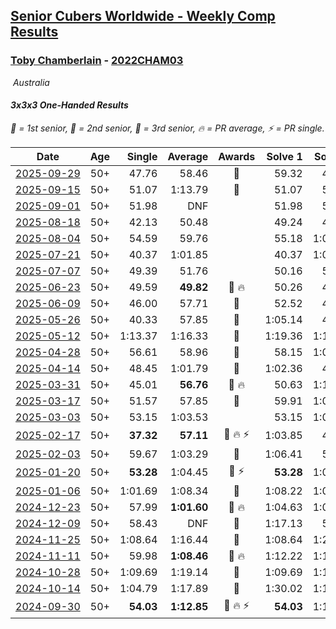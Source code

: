 <style>table {white-space: nowrap;}</style>
<link rel="stylesheet" type="text/css" href="/scw-comp/css/flags.css" />

## [Senior Cubers Worldwide - Weekly Comp Results](/scw-comp/results/)
### [Toby Chamberlain](README.md) - [2022CHAM03](https://www.worldcubeassociation.org/persons/2022CHAM03?event=333oh)

<i class="flag flag-AU" />&nbsp;Australia

#### 3x3x3 One-Handed Results

<span style="white-space: nowrap;">🥇 = 1st senior</span>, <span style="white-space: nowrap;">🥈 = 2nd senior</span>, <span style="white-space: nowrap;">🥉 = 3rd senior</span>, <span style="white-space: nowrap;">🔥 = PR average</span>, <span style="white-space: nowrap;">⚡ = PR single</span>.

| Date | Age | Single | Average | Awards | Solve 1 | Solve 2 | Solve 3 | Solve 4 | Solve 5 | Video |
| :--: | :--: | --: | --: | :--: | --: | --: | --: | --: | --: | :-- |
| [2025-09-29](../../results/2025-09-29/333oh.md) | 50+ | 47.76 | 58.46 | 🥉 | 59.32 | 47.76 | 1:08.29 | DNS | DNS | [Desktop](https://www.facebook.com/events/3131653436983766/permalink/3141162622699514) / [Mobile](https://m.facebook.com/events/3131653436983766?view=permalink&id=3141162622699514) |
| [2025-09-15](../../results/2025-09-15/333oh.md) | 50+ | 51.07 | 1:13.79 | 🥉 | 51.07 | 56.94 | 1:53.36 | DNS | DNS | [Desktop](https://www.facebook.com/events/1678098952866203/permalink/1687624755246956) / [Mobile](https://m.facebook.com/events/1678098952866203?view=permalink&id=1687624755246956) |
| [2025-09-01](../../results/2025-09-01/333oh.md) | 50+ | 51.98 | DNF |  | 51.98 | 55.83 | DNF | DNS | DNS | [Desktop](https://www.facebook.com/events/674637162322812/permalink/683314164788445) / [Mobile](https://m.facebook.com/events/674637162322812?view=permalink&id=683314164788445) |
| [2025-08-18](../../results/2025-08-18/333oh.md) | 50+ | 42.13 | 50.48 |  | 49.24 | 42.13 | 1:36.41 | 52.16 | 50.05 | [Desktop](https://www.facebook.com/events/4098227200495459/permalink/4109597672691745) / [Mobile](https://m.facebook.com/events/4098227200495459?view=permalink&id=4109597672691745) |
| [2025-08-04](../../results/2025-08-04/333oh.md) | 50+ | 54.59 | 59.76 |  | 55.18 | 1:09.52 | 54.59 | DNS | DNS | [Desktop](https://www.facebook.com/events/1901314967391999/permalink/1912703319586497) / [Mobile](https://m.facebook.com/events/1901314967391999?view=permalink&id=1912703319586497) |
| [2025-07-21](../../results/2025-07-21/333oh.md) | 50+ | 40.37 | 1:01.85 |  | 40.37 | 1:06.70 | 1:17.01 | 48.27 | 1:10.58 | [Desktop](https://www.facebook.com/events/1261538608778309/permalink/1271108177821352) / [Mobile](https://m.facebook.com/events/1261538608778309?view=permalink&id=1271108177821352) |
| [2025-07-07](../../results/2025-07-07/333oh.md) | 50+ | 49.39 | 51.76 |  | 50.16 | 55.74 | 49.39 | DNS | DNS | [Desktop](https://www.facebook.com/events/1328488458860314/permalink/1337281214647705) / [Mobile](https://m.facebook.com/events/1328488458860314?view=permalink&id=1337281214647705) |
| [2025-06-23](../../results/2025-06-23/333oh.md) | 50+ | 49.59 | **49.82** | 🥈 🔥 | 50.26 | 49.59 | 49.60 | DNS | DNS | [Desktop](https://www.facebook.com/events/4134767840134485/permalink/4145611895716746) / [Mobile](https://m.facebook.com/events/4134767840134485?view=permalink&id=4145611895716746) |
| [2025-06-09](../../results/2025-06-09/333oh.md) | 50+ | 46.00 | 57.71 | 🥉 | 52.52 | 46.00 | 1:14.62 | DNS | DNS | [Desktop](https://www.facebook.com/events/947256517415436/permalink/952876443520110) / [Mobile](https://m.facebook.com/events/947256517415436?view=permalink&id=952876443520110) |
| [2025-05-26](../../results/2025-05-26/333oh.md) | 50+ | 40.33 | 57.85 | 🥉 | 1:05.14 | 40.33 | 1:02.70 | 45.71 | DNF | [Desktop](https://www.facebook.com/events/2135590763616965/permalink/2145220359320672) / [Mobile](https://m.facebook.com/events/2135590763616965?view=permalink&id=2145220359320672) |
| [2025-05-12](../../results/2025-05-12/333oh.md) | 50+ | 1:13.37 | 1:16.33 | 🥉 | 1:19.36 | 1:13.37 | 1:16.26 | DNS | DNS | [Desktop](https://www.facebook.com/events/1716950522530027/permalink/1726344774923935) / [Mobile](https://m.facebook.com/events/1716950522530027?view=permalink&id=1726344774923935) |
| [2025-04-28](../../results/2025-04-28/333oh.md) | 50+ | 56.61 | 58.96 | 🥉 | 58.15 | 1:02.13 | 56.61 | DNS | DNS | [Desktop](https://www.facebook.com/events/1398919087967450/permalink/1404957430696949) / [Mobile](https://m.facebook.com/events/1398919087967450?view=permalink&id=1404957430696949) |
| [2025-04-14](../../results/2025-04-14/333oh.md) | 50+ | 48.45 | 1:01.79 | 🥉 | 1:02.36 | 48.45 | 1:14.57 | DNS | DNS | [Desktop](https://www.facebook.com/events/686757560572325/permalink/693248519923229) / [Mobile](https://m.facebook.com/events/686757560572325?view=permalink&id=693248519923229) |
| [2025-03-31](../../results/2025-03-31/333oh.md) | 50+ | 45.01 | **56.76** | 🥉 🔥 | 50.63 | 1:14.64 | 45.01 | DNS | DNS | [Desktop](https://www.facebook.com/events/952001183807395/permalink/956383386702508) / [Mobile](https://m.facebook.com/events/952001183807395?view=permalink&id=956383386702508) |
| [2025-03-17](../../results/2025-03-17/333oh.md) | 50+ | 51.57 | 57.85 | 🥉 | 59.91 | 1:02.08 | 51.57 | DNS | DNS | [Desktop](https://www.facebook.com/events/4062322140668303/permalink/4070447036522480) / [Mobile](https://m.facebook.com/events/4062322140668303?view=permalink&id=4070447036522480) |
| [2025-03-03](../../results/2025-03-03/333oh.md) | 50+ | 53.15 | 1:03.53 |  | 53.15 | 1:02.10 | 1:15.35 | DNS | DNS | [Desktop](https://www.facebook.com/events/1685594042052171/permalink/1695872514357657) / [Mobile](https://m.facebook.com/events/1685594042052171?view=permalink&id=1695872514357657) |
| [2025-02-17](../../results/2025-02-17/333oh.md) | 50+ | **37.32** | **57.11** | 🥈 🔥 ⚡ | 1:03.85 | 47.59 | **37.32** | 1:18.78 | 59.89 | [Desktop](https://www.facebook.com/events/1147070173669130/permalink/1153117319731082) / [Mobile](https://m.facebook.com/events/1147070173669130?view=permalink&id=1153117319731082) |
| [2025-02-03](../../results/2025-02-03/333oh.md) | 50+ | 59.67 | 1:03.29 | 🥈 | 1:06.41 | 59.67 | 1:03.79 | DNS | DNS | [Desktop](https://www.facebook.com/events/595481126781396/permalink/603971615932347) / [Mobile](https://m.facebook.com/events/595481126781396?view=permalink&id=603971615932347) |
| [2025-01-20](../../results/2025-01-20/333oh.md) | 50+ | **53.28** | 1:04.45 | 🥈 ⚡ | **53.28** | 1:09.45 | 1:10.63 | DNS | DNS | [Desktop](https://www.facebook.com/events/918940140419097/permalink/927437826235995) / [Mobile](https://m.facebook.com/events/918940140419097?view=permalink&id=927437826235995) |
| [2025-01-06](../../results/2025-01-06/333oh.md) | 50+ | 1:01.69 | 1:08.34 | 🥈 | 1:08.22 | 1:01.69 | 1:15.12 | DNS | DNS | [Desktop](https://www.facebook.com/events/595415366757855/permalink/604321365867255) / [Mobile](https://m.facebook.com/events/595415366757855?view=permalink&id=604321365867255) |
| [2024-12-23](../../results/2024-12-23/333oh.md) | 50+ | 57.99 | **1:01.60** | 🥈 🔥 | 1:04.63 | 1:02.19 | 57.99 | DNS | DNS | [Desktop](https://www.facebook.com/events/1148887196801084/permalink/1157524855937318) / [Mobile](https://m.facebook.com/events/1148887196801084?view=permalink&id=1157524855937318) |
| [2024-12-09](../../results/2024-12-09/333oh.md) | 50+ | 58.43 | DNF | 🥈 | 1:17.13 | 58.43 | DNF | DNS | DNS | [Desktop](https://www.facebook.com/events/984530303534896/permalink/993662315955028) / [Mobile](https://m.facebook.com/events/984530303534896?view=permalink&id=993662315955028) |
| [2024-11-25](../../results/2024-11-25/333oh.md) | 50+ | 1:08.64 | 1:16.44 | 🥈 | 1:08.64 | 1:27.20 | 1:13.49 | DNS | DNS | [Desktop](https://www.facebook.com/events/1257789925369732/permalink/1264025031412888) / [Mobile](https://m.facebook.com/events/1257789925369732?view=permalink&id=1264025031412888) |
| [2024-11-11](../../results/2024-11-11/333oh.md) | 50+ | 59.98 | **1:08.46** | 🥈 🔥 | 1:12.22 | 1:13.18 | 59.98 | DNS | DNS | [Desktop](https://www.facebook.com/events/1967492723733489/permalink/1975552226260872) / [Mobile](https://m.facebook.com/events/1967492723733489?view=permalink&id=1975552226260872) |
| [2024-10-28](../../results/2024-10-28/333oh.md) | 50+ | 1:09.69 | 1:19.14 | 🥈 | 1:09.69 | 1:10.34 | 1:37.38 | DNS | DNS | [Desktop](https://www.facebook.com/events/946695540632554/permalink/955027746466000) / [Mobile](https://m.facebook.com/events/946695540632554?view=permalink&id=955027746466000) |
| [2024-10-14](../../results/2024-10-14/333oh.md) | 50+ | 1:04.79 | 1:17.89 | 🥉 | 1:30.02 | 1:18.87 | 1:04.79 | DNS | DNS | [Desktop](https://www.facebook.com/events/892899002359105/permalink/900581071590898) / [Mobile](https://m.facebook.com/events/892899002359105?view=permalink&id=900581071590898) |
| [2024-09-30](../../results/2024-09-30/333oh.md) | 50+ | **54.03** | **1:12.85** | 🥉 🔥 ⚡ | **54.03** | 1:15.02 | 1:04.30 | 1:19.23 | 1:24.27 | [Desktop](https://www.facebook.com/events/559779533112258/permalink/568968378860040) / [Mobile](https://m.facebook.com/events/559779533112258?view=permalink&id=568968378860040) |


<!-- Global site tag (gtag.js) - Google Analytics -->
<script async src="https://www.googletagmanager.com/gtag/js?id=UA-86348435-3"></script>
<script>window.dataLayer = window.dataLayer || []; function gtag() {dataLayer.push(arguments);} gtag('js', new Date()); gtag('config', 'UA-86348435-3');</script>
